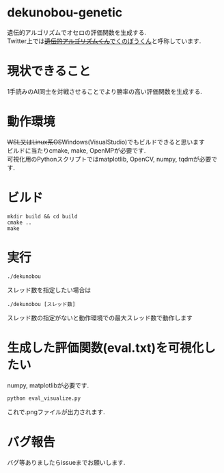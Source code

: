 # dekunobou-genetic
遺伝的アルゴリズムでオセロの評価関数を生成する.  
Twitter上では<del>[遺伝的アルゴリズムくん](https://twitter.com/jj1guj/status/1398257722638835717?s=20)</del>[でくのぼうくん](https://twitter.com/jj1guj/status/1398625513216692230?s=20)と呼称しています.
# 現状できること
1手読みのAI同士を対戦させることでより勝率の高い評価関数を生成する.  
# 動作環境
<del>WSL又はLinux系OS</del>Windows(VisualStudio)でもビルドできると思います  
ビルドに当たりcmake, make, OpenMPが必要です.  
可視化用のPythonスクリプトではmatplotlib, OpenCV, numpy, tqdmが必要です.
# ビルド
```
mkdir build && cd build
cmake ..
make
```
# 実行
```
./dekunobou
```
スレッド数を指定したい場合は
```
./dekunobou [スレッド数]
```
スレッド数の指定がないと動作環境での最大スレッド数で動作します

# 生成した評価関数(eval.txt)を可視化したい
numpy, matplotlibが必要です.
```
python eval_visualize.py
```
これで.pngファイルが出力されます.
# バグ報告
バグ等ありましたらissueまでお願いします.

